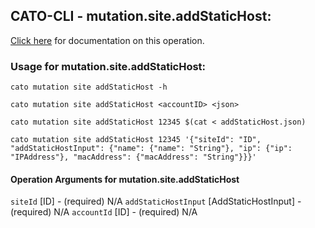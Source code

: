 
## CATO-CLI - mutation.site.addStaticHost:
[Click here](https://api.catonetworks.com/documentation/#mutation-addStaticHost) for documentation on this operation.

### Usage for mutation.site.addStaticHost:

`cato mutation site addStaticHost -h`

`cato mutation site addStaticHost <accountID> <json>`

`cato mutation site addStaticHost 12345 $(cat < addStaticHost.json)`

`cato mutation site addStaticHost 12345 '{"siteId": "ID", "addStaticHostInput": {"name": {"name": "String"}, "ip": {"ip": "IPAddress"}, "macAddress": {"macAddress": "String"}}}'`

#### Operation Arguments for mutation.site.addStaticHost ####
`siteId` [ID] - (required) N/A 
`addStaticHostInput` [AddStaticHostInput] - (required) N/A 
`accountId` [ID] - (required) N/A 
